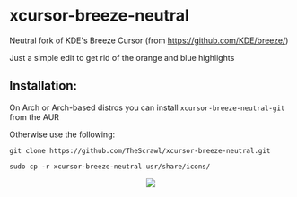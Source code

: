 # xcursor-breeze-neutral
Neutral fork of KDE's Breeze Cursor (from https://github.com/KDE/breeze/)

Just a simple edit to get rid of the orange and blue highlights

## Installation:
On Arch or Arch-based distros you can install ```xcursor-breeze-neutral-git``` from the AUR

Otherwise use the following:
```
git clone https://github.com/TheScrawl/xcursor-breeze-neutral.git

sudo cp -r xcursor-breeze-neutral usr/share/icons/

```

<p align="center">  
  <img src="https://i.imgur.com/jVoZPbr.jpg"/>  
</p>  
